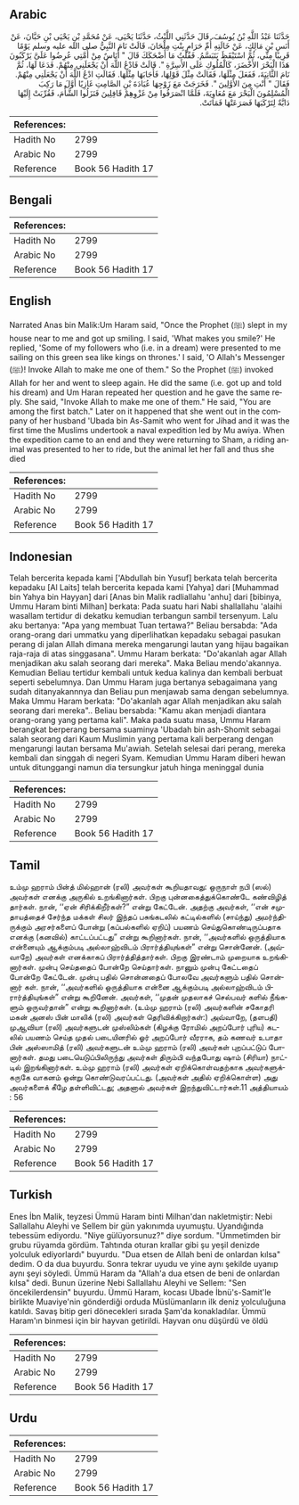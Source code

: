 ## Arabic


<div dir="rtl" lang="ar" style={{fontSize:'larger',backgroundColor:'#f8f9fa',padding:20}}>
حَدَّثَنَا عَبْدُ اللَّهِ بْنُ يُوسُفَ، قَالَ حَدَّثَنِي اللَّيْثُ، حَدَّثَنَا يَحْيَى، عَنْ مُحَمَّدِ بْنِ يَحْيَى بْنِ حَبَّانَ، عَنْ أَنَسِ بْنِ مَالِكٍ، عَنْ خَالَتِهِ أُمِّ حَرَامٍ بِنْتِ مِلْحَانَ، قَالَتْ نَامَ النَّبِيُّ صلى الله عليه وسلم يَوْمًا قَرِيبًا مِنِّي، ثُمَّ اسْتَيْقَظَ يَتَبَسَّمُ‏.‏ فَقُلْتُ مَا أَضْحَكَكَ قَالَ ‏"‏ أُنَاسٌ مِنْ أُمَّتِي عُرِضُوا عَلَىَّ يَرْكَبُونَ هَذَا الْبَحْرَ الأَخْضَرَ، كَالْمُلُوكِ عَلَى الأَسِرَّةِ ‏"‏‏.‏ قَالَتْ فَادْعُ اللَّهَ أَنْ يَجْعَلَنِي مِنْهُمْ‏.‏ فَدَعَا لَهَا، ثُمَّ نَامَ الثَّانِيَةَ، فَفَعَلَ مِثْلَهَا، فَقَالَتْ مِثْلَ قَوْلِهَا، فَأَجَابَهَا مِثْلَهَا‏.‏ فَقَالَتِ ادْعُ اللَّهَ أَنْ يَجْعَلَنِي مِنْهُمْ‏.‏ فَقَالَ ‏"‏ أَنْتِ مِنَ الأَوَّلِينَ ‏"‏‏.‏ فَخَرَجَتْ مَعَ زَوْجِهَا عُبَادَةَ بْنِ الصَّامِتِ غَازِيًا أَوَّلَ مَا رَكِبَ الْمُسْلِمُونَ الْبَحْرَ مَعَ مُعَاوِيَةَ، فَلَمَّا انْصَرَفُوا مِنْ غَزْوِهِمْ قَافِلِينَ فَنَزَلُوا الشَّأْمَ، فَقُرِّبَتْ إِلَيْهَا دَابَّةٌ لِتَرْكَبَهَا فَصَرَعَتْهَا فَمَاتَتْ‏.‏
</div>
<div style={{backgroundColor:'#f8f9fa',padding:20, marginBottom: 10}}><table> <thead> <tr> <th>References:</th> <th></th> </tr> </thead> <tbody><tr><td>Hadith No</td><td>2799</td></tr><tr><td>Arabic No</td><td>2799</td></tr><tr><td>Reference</td><td>Book 56 Hadith 17</td></tr></tbody></table></div>

## Bengali


<div dir="ltr" lang="bn" style={{fontSize:'larger',backgroundColor:'#f8f9fa',padding:20}}>

</div>
<div style={{backgroundColor:'#f8f9fa',padding:20, marginBottom: 10}}><table> <thead> <tr> <th>References:</th> <th></th> </tr> </thead> <tbody><tr><td>Hadith No</td><td>2799</td></tr><tr><td>Arabic No</td><td>2799</td></tr><tr><td>Reference</td><td>Book 56 Hadith 17</td></tr></tbody></table></div>

## English


<div dir="ltr" lang="en" style={{fontSize:'larger',backgroundColor:'#f8f9fa',padding:20}}>
Narrated Anas bin Malik:Um Haram said, "Once the Prophet (ﷺ) slept in my house near to me and got up smiling. I said, 'What makes you smile?' He replied, 'Some of my followers who (i.e. in a dream) were presented to me sailing on this green sea like kings on thrones.' I said, 'O Allah's Messenger (ﷺ)! Invoke Allah to make me one of them." So the Prophet (ﷺ) invoked Allah for her and went to sleep again. He did the same (i.e. got up and told his dream) and Um Haran repeated her question and he gave the same reply. She said, "Invoke Allah to make me one of them." He said, "You are among the first batch." Later on it happened that she went out in the company of her husband 'Ubada bin As-Samit who went for Jihad and it was the first time the Muslims undertook a naval expedition led by Mu awiya. When the expedition came to an end and they were returning to Sham, a riding animal was presented to her to ride, but the animal let her fall and thus she died
</div>
<div style={{backgroundColor:'#f8f9fa',padding:20, marginBottom: 10}}><table> <thead> <tr> <th>References:</th> <th></th> </tr> </thead> <tbody><tr><td>Hadith No</td><td>2799</td></tr><tr><td>Arabic No</td><td>2799</td></tr><tr><td>Reference</td><td>Book 56 Hadith 17</td></tr></tbody></table></div>

## Indonesian


<div dir="ltr" lang="id" style={{fontSize:'larger',backgroundColor:'#f8f9fa',padding:20}}>
Telah bercerita kepada kami ['Abdullah bin Yusuf] berkata telah bercerita kepadaku [Al Laits] telah bercerita kepada kami [Yahya] dari [Muhammad bin Yahya bin Hayyan] dari [Anas bin Malik radliallahu 'anhu] dari [bibinya, Ummu Haram binti Milhan] berkata: Pada suatu hari Nabi shallallahu 'alaihi wasallam tertidur di dekatku kemudian terbangun sambil tersenyum. Lalu aku bertanya: "Apa yang membuat Tuan tertawa?" Beliau bersabda: "Ada orang-orang dari ummatku yang diperlihatkan kepadaku sebagai pasukan perang di jalan Allah dimana mereka mengarungi lautan yang hijau bagaikan raja-raja di atas singgasana". Ummu Haram berkata: "Do'akanlah agar Allah menjadikan aku salah seorang dari mereka". Maka Beliau mendo'akannya. Kemudian Beliau tertidur kembali untuk kedua kalinya dan kembali berbuat seperti sebelumnya. Dan Ummu Haram juga bertanya sebagaimana yang sudah ditanyakannnya dan Beliau pun menjawab sama dengan sebelumnya. Maka Ummu Haram berkata: "Do'akanlah agar Allah menjadikan aku salah seorang dari mereka".. Beliau bersabda: "Kamu akan menjadi diantara orang-orang yang pertama kali". Maka pada suatu masa, Ummu Haram berangkat berperang bersama suaminya 'Ubadah bin ash-Shomit sebagai salah seorang dari Kaum Muslimin yang pertama kali berperang dengan mengarungi lautan bersama Mu'awiah. Setelah selesai dari perang, mereka kembali dan singgah di negeri Syam. Kemudian Ummu Haram diberi hewan untuk ditunggangi namun dia tersungkur jatuh hinga meninggal dunia
</div>
<div style={{backgroundColor:'#f8f9fa',padding:20, marginBottom: 10}}><table> <thead> <tr> <th>References:</th> <th></th> </tr> </thead> <tbody><tr><td>Hadith No</td><td>2799</td></tr><tr><td>Arabic No</td><td>2799</td></tr><tr><td>Reference</td><td>Book 56 Hadith 17</td></tr></tbody></table></div>

## Tamil


<div dir="ltr" lang="ta" style={{fontSize:'larger',backgroundColor:'#f8f9fa',padding:20}}>
உம்மு ஹராம் பின்த் மில்ஹான் (ரலி) அவர்கள் கூறியதாவது: ஒருநாள் நபி (ஸல்) அவர்கள் எனக்கு அருகில் உறங்கினார்கள். பிறகு புன்னகைத்துக்கொண்டே கண்விழித் தார்கள். நான், ‘‘ஏன் சிரிக்கிறீர்கள்?” என்று கேட்டேன். அதற்கு அவர்கள், ‘‘என் சமுதாயத்தைச் சேர்ந்த மக்கள் சிலர் இந்தப் பசுங்கடலில் கட்டில்களில் (சாய்ந்து) அமர்ந்திருக்கும் அரசர்களைப் போன்று (கப்பல்களில் ஏறிப்) பயணம் செய்துகொண்டிருப்பதாக எனக்கு (கனவில்) காட்டப்பட்டது” என்று கூறினார்கள். நான், ‘‘அவர்களில் ஒருத்தியாக என்னையும் ஆக்கும்படி அல்லாஹ்விடம் பிரார்த்தியுங்கள்” என்று சொன்னேன். (அவ்வாறே) அவர்கள் எனக்காகப் பிரார்த்தித்தார்கள். பிறகு இரண்டாம் முறையாக உறங்கினார்கள். முன்பு செய்ததைப் போன்றே செய்தார்கள். நானும் முன்பு கேட்டதைப் போன்றே கேட்டேன். முன்பு பதில் சொன்னதைப் போலவே அவர்களும் பதில் சொன்னார் கள். நான், ‘‘அவர்களில் ஒருத்தியாக என்னை ஆக்கும்படி அல்லாஹ்விடம் பிரார்த்தியுங்கள்” என்று கூறினேன். அவர்கள், ‘‘முதன் முதலாகச் செல்பவர் களில் நீங்களும் ஒருவர்தான்” என்று கூறினார்கள். (உம்மு ஹராம் (ரலி) அவர்களின் சகோதரி மகன் அனஸ் பின் மாலிக் (ரலி) அவர்கள் தெரிவிக்கிறார்கள்:) அவ்வாறே, (தளபதி) முஆவியா (ரலி) அவர்களுடன் முஸ்லிம்கள் (கிழக்கு ரோமில் அறப்போர் புரிய) கடலில் பயணம் செய்த முதல் படையினரில் ஓர் அறப்போர் வீரராக, தம் கணவர் உபாதா பின் அஸ்ஸாமித் (ரலி) அவர்களுடன் உம்மு ஹராம் (ரலி) அவர்கள் புறப்பட்டுப் போனார்கள். தமது படையெடுப்பிலிருந்து அவர்கள் திரும்பி வந்தபோது ஷாம் (சிரியா) நாட்டில் இறங்கினார்கள். உம்மு ஹராம் (ரலி) அவர்கள் ஏறிக்கொள்வதற்காக அவர்களுக்கருகே வாகனம் ஒன்று கொண்டுவரப்பட்டது. (அவர்கள் அதில் ஏறிக்கொள்ள) அது அவர்களைக் கீழே தள்ளிவிட்டது; அதனால் அவர்கள் இறந்துவிட்டார்கள்.11 அத்தியாயம் : 56
</div>
<div style={{backgroundColor:'#f8f9fa',padding:20, marginBottom: 10}}><table> <thead> <tr> <th>References:</th> <th></th> </tr> </thead> <tbody><tr><td>Hadith No</td><td>2799</td></tr><tr><td>Arabic No</td><td>2799</td></tr><tr><td>Reference</td><td>Book 56 Hadith 17</td></tr></tbody></table></div>

## Turkish


<div dir="ltr" lang="tr" style={{fontSize:'larger',backgroundColor:'#f8f9fa',padding:20}}>
Enes İbn Malik, teyzesi Ümmü Haram binti Milhan'dan nakletmiştir: Nebi Sallallahu Aleyhi ve Sellem bir gün yakınımda uyumuştu. Uyandığında tebessüm ediyordu. "Niye gülüyorsunuz?" diye sordum. "Ümmetimden bir grubu rüyamda gördüm. Tahtında oturan krallar gibi şu yeşil denizde yolculuk ediyorlardı" buyurdu. "Dua etsen de Allah beni de onlardan kılsa" dedim. O da dua buyurdu. Sonra tekrar uyudu ve yine aynı şekilde uyanıp aynı şeyi söyledi. Ümmü Haram da "Allah'a dua etsen de beni de onlardan kılsa" dedi. Bunun üzerine Nebi Sallallahu Aleyhi ve Sellem: "Sen öncekilerdensin" buyurdu. Ümmü Haram, kocası Ubade İbnü's-Samit'le birlikte Muaviye'nin gönderdiği orduda Müslümanların ilk deniz yolculuğuna katıldı. Savaş bitip geri dönecekleri sırada Şam'da konakladılar. Ümmü Haram'ın binmesi için bir hayvan getirildi. Hayvan onu düşürdü ve öldü
</div>
<div style={{backgroundColor:'#f8f9fa',padding:20, marginBottom: 10}}><table> <thead> <tr> <th>References:</th> <th></th> </tr> </thead> <tbody><tr><td>Hadith No</td><td>2799</td></tr><tr><td>Arabic No</td><td>2799</td></tr><tr><td>Reference</td><td>Book 56 Hadith 17</td></tr></tbody></table></div>

## Urdu


<div dir="rtl" lang="ur" style={{fontSize:'larger',backgroundColor:'#f8f9fa',padding:20}}>

</div>
<div style={{backgroundColor:'#f8f9fa',padding:20, marginBottom: 10}}><table> <thead> <tr> <th>References:</th> <th></th> </tr> </thead> <tbody><tr><td>Hadith No</td><td>2799</td></tr><tr><td>Arabic No</td><td>2799</td></tr><tr><td>Reference</td><td>Book 56 Hadith 17</td></tr></tbody></table></div>